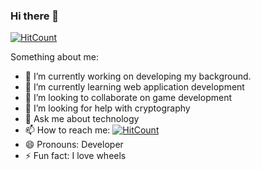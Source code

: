 ### Hi there 👋


[![HitCount](http://hits.dwyl.com/Mr-G-D/Mr-G-D.svg)](http://hits.dwyl.com/Mr-G-D/Mr-G-D)

Something about me:

- 🔭 I’m currently working on developing my background.
- 🌱 I’m currently learning web application development
- 👯 I’m looking to collaborate on game development
- 🤔 I’m looking for help with cryptography
- 💬 Ask me about technology
- 📫 How to reach me: [![HitCount](https://www.linkedin.com/in/dinesh-kumar-5273a8195/)](https://www.google.com/url?sa=i&url=https%3A%2F%2Fwww.flaticon.com%2Ffree-icon%2Flinkedin_174857&psig=AOvVaw2NExhNDsznRBmGek-pQrp0&ust=1609645618338000&source=images&cd=vfe&ved=0CAIQjRxqFwoTCIiy8Kqr_O0CFQAAAAAdAAAAABAD)
- 😄 Pronouns: Developer
- ⚡ Fun fact: I love wheels
